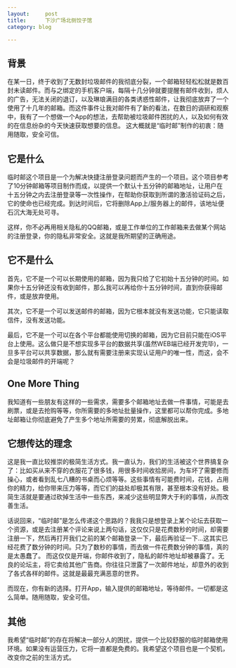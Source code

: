 ```yaml
---
layout:     post
title:      下沙广场北侧饺子馆
category: blog

---
```


## 背景

在某一日，终于收到了无数封垃圾邮件的我彻底分裂，一个邮箱轻轻松松就是数百封未读邮件。而与之绑定的手机客户端，每隔十几分钟就要提醒有邮件收到，烦人的广告，无法关闭的退订，以及琳琅满目的各类诱惑性邮件，让我彻底放弃了一个使用了十几年的邮箱。而这件事件让我对邮件有了新的看法，在数日的调研和观察中，我有了一个想做一个App的想法，去帮助被垃圾邮件困扰的人，以及如何有效的在信息纷杂的今天快速获取想要的信息。
这大概就是“临时邮”制作的初衷：随用随取，安全可信。

## 它是什么

临时邮这个项目是一个为解决快捷注册登录问题而产生的一个项目。这个项目参考了10分钟邮箱等项目制作而成，以提供一个默认十五分钟的邮箱地址，让用户在十五分钟之内去注册登录等一次性操作，在帮助你获取到所谓的激活验证码之后，它的使命也已经完成。到达时间后，它将删除App上/服务器上的邮件，该地址便石沉大海无处可寻。

这样，你不必再用相关隐私的QQ邮箱，或是工作单位的工作邮箱来去做某个网站的注册登录，你的隐私非常安全。这就是我所期望的正确用途。

## 它不是什么

首先，它不是一个可以长期使用的邮箱，因为我只给了它初始十五分钟的时间。如果你十五分钟还没有收到邮件，那么我可以再给你十五分钟时间，直到你获得邮件，或是放弃使用。

其次，它不是一个可以发送邮件的邮箱，因为它根本就没有发送功能，它只能读取信件，没有发送功能。

最后，它不是一个可以在各个平台都能使用切换的邮箱，因为它目前只能在iOS平台上使用。这么做只是不想实现多平台的数据共享(虽然WEB端已经开发完毕)，一旦多平台可以共享数据，那么就有需要注册来实现认证用户的唯一性，而这，会不会是垃圾邮件的开端呢？

## One More Thing

我知道有一些朋友有这样的一些需求，需要多个邮箱地址去做一件事情，可能是去刷票，或是去抢购等等，你所需要的多地址批量操作，这里都可以帮你完成。多地址邮箱让你彻底避免了产生多个地址所需要的劳累，彻底解脱出来。

## 它想传达的理念

这是我一直比较推崇的极简生活方式。我一直认为，我们的生活被这个世界搞复杂了：比如买从来不穿的衣服花了很多钱，用很多时间收拾房间，为车坏了需要修而操心，或者看到乱七八糟的书桌而心烦等等。这些事情有可能费时间，花钱，占用你的精力，给你带来压力等等，而它们的益处却极其有限，甚至根本没有好处。极简生活就是要通过砍掉生活中一些东西，来减少这些明显弊大于利的事情，从而改善生活。

话说回来，“临时邮”是怎么传递这个思路的？我我只是想登录上某个论坛去获取一个资源，或是去注册某个评论来说上两句话，这仅仅只是花费数秒的时间，却需要注册一下，然后再打开我们之前的某个邮箱登录一下，最后再验证一下...这其实已经花费了数分钟的时间。只为了数秒的事情，而去做一件花费数分钟的事情，真的是太愚蠢了。
而这仅仅是开端，你邮件收到了，隐私的邮件地址却被暴露了。无良的论坛主，将它卖给其他广告商。你往往只泄露了一次邮件地址，却意外的收到了各式各样的邮件。这就是最最充满恶意的世界。

而现在，你有新的选择。打开App，输入提供的邮箱地址，等待邮件。一切都是这么简单。随用随取，安全可信。

## 其他

我希望“临时邮”的存在将解决一部分人的困扰，提供一个比较舒服的临时邮箱使用环境。如果没有运营压力，它将一直都是免费的。我希望这个项目也是一个契机，改变你之前的生活方式。












